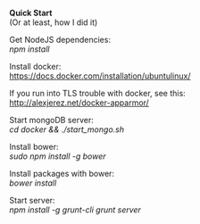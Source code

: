 **Quick Start**  
(Or at least, how I did it)  

Get NodeJS dependencies:  
*npm install*  

Install docker:  
https://docs.docker.com/installation/ubuntulinux/  

If you run into TLS trouble with docker, see this:  
http://alexjerez.net/docker-apparmor/  

Start mongoDB server:  
*cd docker && ./start_mongo.sh*  

Install bower:  
*sudo npm install -g bower*  

Install packages with bower:  
*bower install*  

Start server:  
*npm install -g grunt-cli*
*grunt server*





